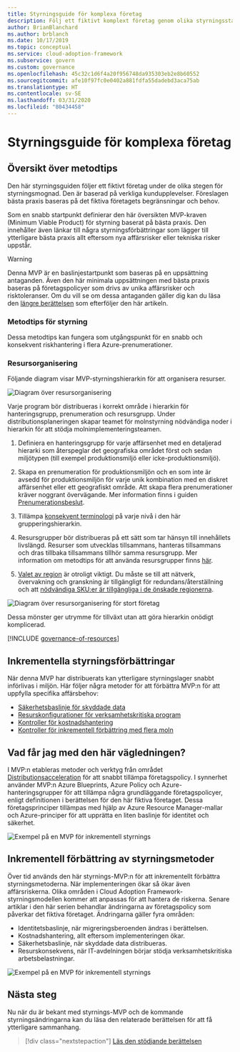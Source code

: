 ```yaml
---
title: Styrningsguide för komplexa företag
description: Följ ett fiktivt komplext företag genom olika styrningsstadier som definierar en MVP (minimum viable product) som bygger på regelverk.
author: BrianBlanchard
ms.author: brblanch
ms.date: 10/17/2019
ms.topic: conceptual
ms.service: cloud-adoption-framework
ms.subservice: govern
ms.custom: governance
ms.openlocfilehash: 45c32c1d6f4a20f956748da935303eb2e8b60552
ms.sourcegitcommit: afe10f97fc0e0402a881fdfa55dadebd3aca75ab
ms.translationtype: HT
ms.contentlocale: sv-SE
ms.lasthandoff: 03/31/2020
ms.locfileid: "80434458"
---
```

# <a name="governance-guide-for-complex-enterprises"></a>Styrningsguide för komplexa företag

## <a name="overview-of-best-practices"></a>Översikt över metodtips

Den här styrningsguiden följer ett fiktivt företag under de olika stegen för styrningsmognad. Den är baserad på verkliga kundupplevelser. Föreslagen bästa praxis baseras på det fiktiva företagets begränsningar och behov.

Som en snabb startpunkt definierar den här översikten MVP-kraven (Minimum Viable Product) för styrning baserat på bästa praxis. Den innehåller även länkar till några styrningsförbättringar som lägger till ytterligare bästa praxis allt eftersom nya affärsrisker eller tekniska risker uppstår.

> [!WARNING]
> Denna MVP är en baslinjestartpunkt som baseras på en uppsättning antaganden. Även den här minimala uppsättningen med bästa praxis baseras på företagspolicyer som drivs av unika affärsrisker och risktoleranser. Om du vill se om dessa antaganden gäller dig kan du läsa den [längre berättelsen](./narrative.md) som efterföljer den här artikeln.

### <a name="governance-best-practices"></a>Metodtips för styrning

Dessa metodtips kan fungera som utgångspunkt för en snabb och konsekvent riskhantering i flera Azure-prenumerationer.

### <a name="resource-organization"></a>Resursorganisering

Följande diagram visar MVP-styrningshierarkin för att organisera resurser.

![Diagram över resursorganisering](../../../_images/govern/resource-organization.png)

Varje program bör distribueras i korrekt område i hierarkin för hanteringsgrupp, prenumeration och resursgrupp. Under distributionsplaneringen skapar teamet för molnstyrning nödvändiga noder i hierarkin för att stödja molnimplementeringsteamen.

1. Definiera en hanteringsgrupp för varje affärsenhet med en detaljerad hierarki som återspeglar det geografiska området först och sedan miljötypen (till exempel produktionsmiljö eller icke-produktionsmiljö).

1. Skapa en prenumeration för produktionsmiljön och en som inte är avsedd för produktionsmiljön för varje unik kombination med en diskret affärsenhet eller ett geografiskt område. Att skapa flera prenumerationer kräver noggrant övervägande. Mer information finns i guiden [Prenumerationsbeslut](../../../decision-guides/subscriptions/index.md).

1. Tillämpa [konsekvent terminologi](../../../ready/azure-best-practices/naming-and-tagging.md) på varje nivå i den här grupperingshierarkin.

1. Resursgrupper bör distribueras på ett sätt som tar hänsyn till innehållets livslängd. Resurser som utvecklas tillsammans, hanteras tillsammans och dras tillbaka tillsammans tillhör samma resursgrupp. Mer information om metodtips för att använda resursgrupper finns [här](../../../decision-guides/resource-consistency/index.md).

1. [Valet av region](../../../migrate/azure-best-practices/multiple-regions.md) är otroligt viktigt. Du måste se till att nätverk, övervakning och granskning är tillgängligt för redundans/återställning och att [nödvändiga SKU:er är tillgängliga i de önskade regionerna](https://azure.microsoft.com/global-infrastructure/services).

![Diagram över resursorganisering för stort företag](../../../_images/govern/large-enterprise-resource-organization.png)

Dessa mönster ger utrymme för tillväxt utan att göra hierarkin onödigt komplicerad.

[!INCLUDE [governance-of-resources](../../../../includes/caf-governance-of-resources.md)]

<!-- See comments for suggestion to possibly add here -->

## <a name="incremental-governance-improvements"></a>Inkrementella styrningsförbättringar

När denna MVP har distribuerats kan ytterligare styrningslager snabbt införlivas i miljön. Här följer några metoder för att förbättra MVP:n för att uppfylla specifika affärsbehov:

- [Säkerhetsbaslinje för skyddade data](./security-baseline-improvement.md)
- [Resurskonfigurationer för verksamhetskritiska program](./resource-consistency-improvement.md)
- [Kontroller för kostnadshantering](./cost-management-improvement.md)
- [Kontroller för inkrementell förbättring med flera moln](./multicloud-improvement.md)

<!-- markdownlint-disable MD026 -->

## <a name="what-does-this-guidance-provide"></a>Vad får jag med den här vägledningen?

I MVP:n etableras metoder och verktyg från området [Distributionsacceleration](../../deployment-acceleration/index.md) för att snabbt tillämpa företagspolicy. I synnerhet använder MVP:n Azure Blueprints, Azure Policy och Azure-hanteringsgrupper för att tillämpa några grundläggande företagspolicyer, enligt definitionen i berättelsen för den här fiktiva företaget. Dessa företagsprinciper tillämpas med hjälp av Azure Resource Manager-mallar och Azure-principer för att upprätta en liten baslinje för identitet och säkerhet.

![Exempel på en MVP för inkrementell styrnings](../../../_images/govern/governance-mvp.png)

## <a name="incremental-improvements-to-governance-practices"></a>Inkrementell förbättring av styrningsmetoder

Över tid används den här styrnings-MVP:n för att inkrementellt förbättra styrningsmetoderna. När implementeringen ökar så ökar även affärsriskerna. Olika områden i Cloud Adoption Framework-styrningsmodellen kommer att anpassas för att hantera de riskerna. Senare artiklar i den här serien behandlar ändringarna av företagspolicy som påverkar det fiktiva företaget. Ändringarna gäller fyra områden:

- Identitetsbaslinje, när migreringsberoenden ändras i berättelsen.
- Kostnadshantering, allt eftersom implementeringen ökar.
- Säkerhetsbaslinje, när skyddade data distribueras.
- Resurskonsekvens, när IT-avdelningen börjar stödja verksamhetskritiska arbetsbelastningar.

![Exempel på en MVP för inkrementell styrnings](../../../_images/govern/governance-improvement-large.png)

## <a name="next-steps"></a>Nästa steg

Nu när du är bekant med styrnings-MVP och de kommande styrningsändringarna kan du läsa den relaterade berättelsen för att få ytterligare sammanhang.

> [!div class="nextstepaction"]
> [Läs den stödjande berättelsen](./narrative.md)

